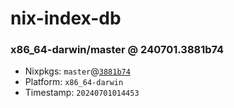 # nix-index-db
### x86_64-darwin/master @ 240701.3881b74
- Nixpkgs: `master`@[`3881b74`](https://github.com/NixOS/nixpkgs/commit/3881b74fa87197d8a481d31ed7698c70dde5edd9)
- Platform: `x86_64-darwin`
- Timestamp: `20240701014453`
